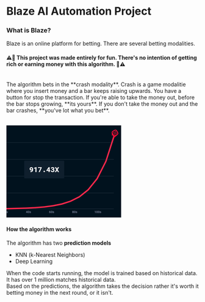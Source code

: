 # Blaze AI Automation Project
### What is Blaze?
Blaze is an online platform for betting. There are several betting modalities.<br>

#### ⚠️🛑   This project was made entirely for fun. There's no intention of getting rich or earning money with this algorithm.   🛑⚠️
<br>
The algorithm bets in the **crash modality**. 
Crash is a game modalitie where you insert money and a bar keeps raising upwards. You have a button for stop the transaction. If you're able to take the money out, before the bar stops growing, **its yours**. If you don't take the money out and the bar crashes, **you've lot what you bet**.<br><br>


![enter image description here](https://raw.githubusercontent.com/d-napoli/blaze-auto-betting-ai/main/media/images/crash_example.png)

#### How the algorithm works
The algorithm has two **prediction models**

- KNN (k-Nearest Neighbors)
- Deep Learning

When the code starts running, the model is trained based on historical data. It has over 1 million matches historical data.<br>
Based on the predictions, the algorithm takes the decision rather it's worth it betting money in the next round, or it isn't.
